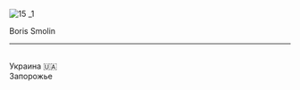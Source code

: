 ![15 _1](https://user-images.githubusercontent.com/105316196/173173080-6e654a47-3a53-4a43-b9c8-689c9abe411d.jpg)
 <html>
  <head>
    <body>
      <meta charset="UTF-8"/>
      <litle>Boris Smolin</litle>
      <hr />
       <br />
     <litle> Украина 🇺🇦 </litle>
     <br />
     <litle> Запорожье </litle>
     
     
     



   








